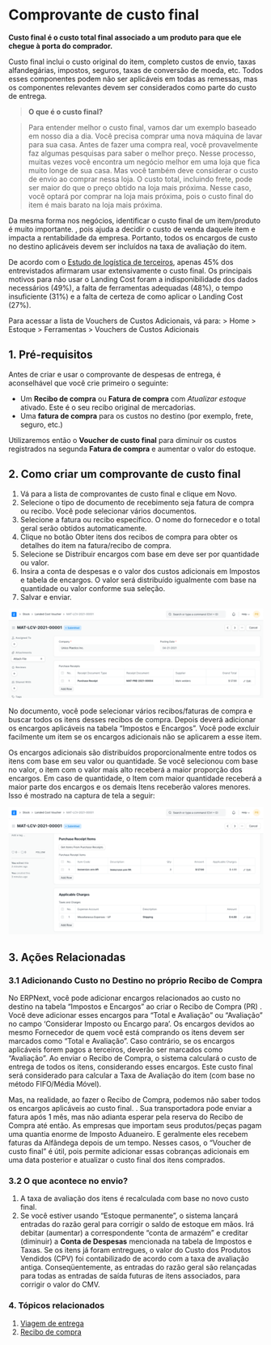 # Comprovante de custo final



**Custo final é o custo total final associado a um produto para que ele chegue à porta do comprador.**

Custo final inclui o custo original do item, completo custos de envio, taxas alfandegárias, impostos, seguros, taxas de conversão de moeda, etc. Todos esses componentes podem não ser aplicáveis ​​em todas as remessas, mas os componentes relevantes devem ser considerados como parte do custo de entrega.

> **O que é o custo final?**

> Para entender melhor o custo final, vamos dar um exemplo baseado em nosso dia a dia. Você precisa comprar uma nova máquina de lavar para sua casa. Antes de fazer uma compra real, você provavelmente faz algumas pesquisas para saber o melhor preço. Nesse processo, muitas vezes você encontra um negócio melhor em uma loja que fica muito longe de sua casa. Mas você também deve considerar o custo de envio ao comprar nessa loja. O custo total, incluindo frete, pode ser maior do que o preço obtido na loja mais próxima. Nesse caso, você optará por comprar na loja mais próxima, pois o custo final do item é mais barato na loja mais próxima.

Da mesma forma nos negócios, identificar o custo final de um item/produto é muito importante. , pois ajuda a decidir o custo de venda daquele item e impacta a rentabilidade da empresa. Portanto, todos os encargos de custo no destino aplicáveis ​​devem ser incluídos na taxa de avaliação do item.

De acordo com o [Estudo de logística de terceiros](http://www.3plstudy.com/), apenas 45% dos entrevistados afirmaram usar extensivamente o custo final. Os principais motivos para não usar o Landing Cost foram a indisponibilidade dos dados necessários (49%), a falta de ferramentas adequadas (48%), o tempo insuficiente (31%) e a falta de certeza de como aplicar o Landing Cost (27%).

Para acessar a lista de Vouchers de Custos Adicionais, vá para: > Home > Estoque > Ferramentas > Vouchers de Custos Adicionais

## 1. Pré-requisitos

Antes de criar e usar o comprovante de despesas de entrega, é aconselhável que você crie primeiro o seguinte:

* Um **Recibo de compra** ou **Fatura de compra** com *Atualizar estoque* ativado. Este é o seu recibo original de mercadorias.
* Uma **fatura de compra** para os custos no destino (por exemplo, frete, seguro, etc.)

Utilizaremos então o **Voucher de custo final** para diminuir os custos registrados na segunda **Fatura de compra** e aumentar o valor do estoque. 

## 2. Como criar um comprovante de custo final

1. Vá para a lista de comprovantes de custo final e clique em Novo.
2. Selecione o tipo de documento de recebimento seja fatura de compra ou recibo. Você pode selecionar vários documentos.
3. Selecione a fatura ou recibo específico. O nome do fornecedor e o total geral serão obtidos automaticamente.
4. Clique no botão Obter itens dos recibos de compra para obter os detalhes do item na fatura/recibo de compra.
5. Selecione se Distribuir encargos com base em deve ser por quantidade ou valor.
6. Insira a conta de despesas e o valor dos custos adicionais em Impostos e tabela de encargos. O valor será distribuído igualmente com base na quantidade ou valor conforme sua seleção.
7. Salvar e enviar.

![Voucher de custo no destino ](/files/landed-cost-voucher.png)![]()

No documento, você pode selecionar vários recibos/faturas de compra e buscar todos os itens desses recibos de compra. Depois deverá adicionar os encargos aplicáveis ​​na tabela “Impostos e Encargos”. Você pode excluir facilmente um item se os encargos adicionais não se aplicarem a esse item.

Os encargos adicionais são distribuídos proporcionalmente entre todos os itens com base em seu valor ou quantidade. Se você selecionou com base no valor, o item com o valor mais alto receberá a maior proporção dos encargos. Em caso de quantidade, o Item com maior quantidade receberá a maior parte dos encargos e os demais Itens receberão valores menores. Isso é mostrado na captura de tela a seguir:

![Landed Cost Voucher](/files/landed-cost-distribution.png)![]()  


## 3. Ações Relacionadas

### 3.1 Adicionando Custo no Destino no próprio Recibo de Compra

No ERPNext, você pode adicionar encargos relacionados ao custo no destino na tabela “Impostos e Encargos” ao criar o Recibo de Compra (PR) . Você deve adicionar esses encargos para “Total e Avaliação” ou “Avaliação” no campo ‘Considerar Imposto ou Encargo para’. Os encargos devidos ao mesmo Fornecedor de quem você está comprando os itens devem ser marcados como “Total e Avaliação”. Caso contrário, se os encargos aplicáveis ​​forem pagos a terceiros, deverão ser marcados como “Avaliação”. Ao enviar o Recibo de Compra, o sistema calculará o custo de entrega de todos os itens, considerando esses encargos. Este custo final será considerado para calcular a Taxa de Avaliação do item (com base no método FIFO/Média Móvel).

Mas, na realidade, ao fazer o Recibo de Compra, podemos não saber todos os encargos aplicáveis ​​ao custo final. . Sua transportadora pode enviar a fatura após 1 mês, mas não adianta esperar pela reserva do Recibo de Compra até então. As empresas que importam seus produtos/peças pagam uma quantia enorme de Imposto Aduaneiro. E geralmente eles recebem faturas da Alfândega depois de um tempo. Nesses casos, o “Voucher de custo final” é útil, pois permite adicionar essas cobranças adicionais em uma data posterior e atualizar o custo final dos itens comprados.

### 3.2 O que acontece no envio?

1. A taxa de avaliação dos itens é recalculada com base no novo custo final.
2. Se você estiver usando “Estoque permanente”, o sistema lançará entradas do razão geral para corrigir o saldo de estoque em mãos. Irá debitar (aumentar) a correspondente “conta de armazém” e creditar (diminuir) a **Conta de Despesas** mencionada na tabela de Impostos e Taxas. Se os itens já foram entregues, o valor do Custo dos Produtos Vendidos (CPV) foi contabilizado de acordo com a taxa de avaliação antiga. Conseqüentemente, as entradas do razão geral são relançadas para todas as entradas de saída futuras de itens associados, para corrigir o valor do CMV.

### 4. Tópicos relacionados

1. [Viagem de entrega](/docs/pt/stock/delivery-trip)
2. [Recibo de compra](/docs/pt/stock/purchase-receipt)


